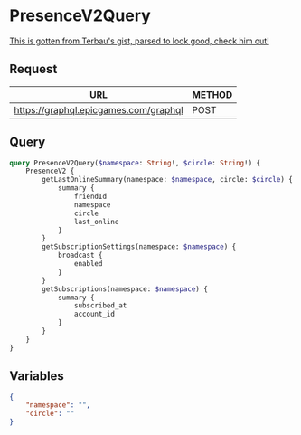 # PresenceV2Query

[This is gotten from Terbau's gist, parsed to look good, check him out!](https://gist.github.com/Terbau/f36990a1d608f65645206835e708d488)

## Request
| URL | METHOD |
| - | - |
| https://graphql.epicgames.com/graphql | POST |

## Query
```graphql
query PresenceV2Query($namespace: String!, $circle: String!) {
    PresenceV2 {
        getLastOnlineSummary(namespace: $namespace, circle: $circle) {
            summary {
                friendId
                namespace
                circle
                last_online
            }
        }
        getSubscriptionSettings(namespace: $namespace) {
            broadcast {
                enabled
            }
        }
        getSubscriptions(namespace: $namespace) {
            summary {
                subscribed_at
                account_id
            }
        }
    }
}
```

## Variables
```json
{
    "namespace": "",
    "circle": ""
}
```